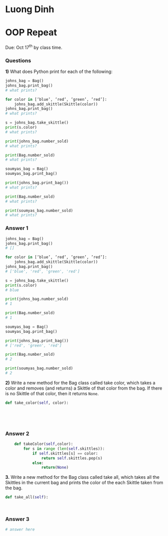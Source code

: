 # Luong Dinh
# OOP Repeat
Due: Oct 17<sup>th</sup> by class time.

### Questions

**1)** What does Python print for each of the following:

```python 
johns_bag = Bag()
johns_bag.print_bag()
# what prints?

for color in [’blue’, ’red’, ’green’, ’red’]:
    johns_bag.add_skittle(Skittle(color))
johns_bag.print_bag()
# what prints?

s = johns_bag.take_skittle()
print(s.color)
# what prints?

print(johns_bag.number_sold)
# what prints?

print(Bag.number_sold)
# what prints?

soumyas_bag = Bag()
soumyas_bag.print_bag()

print(johns_bag.print_bag())
# what prints?

print(Bag.number_sold)
# what prints?

print(soumyas_bag.number_sold)
# what prints?
```

### Answer 1

```python
johns_bag = Bag()
johns_bag.print_bag()
# []

for color in [’blue’, ’red’, ’green’, ’red’]:
    johns_bag.add_skittle(Skittle(color))
johns_bag.print_bag()
# ['blue', 'red', 'green', 'red']

s = johns_bag.take_skittle()
print(s.color)
# blue

print(johns_bag.number_sold)
# 1

print(Bag.number_sold)
# 1

soumyas_bag = Bag()
soumyas_bag.print_bag()

print(johns_bag.print_bag())
# ['red', 'green', 'red']

print(Bag.number_sold)
# 2

print(soumyas_bag.number_sold)
# 2

```

**2)**  Write a new method for the Bag class called take color, which takes a color and
removes (and returns) a Skittle of that color from the bag. If there is no Skittle
of that color, then it returns `None`.

```python
def take_color(self, color):






```


### Answer 2

```python
    def takeColor(self,color):
    	for s in range (len(self.skittles)):
    		if self.skittles[s] == color:
    			return self.skittles.pop(s)
    		else:
    			return(None)

```

**3.** Write a new method for the Bag class called take all, which takes all the Skittles
in the current bag and prints the color of the each Skittle taken from the bag.

```python
def take_all(self):




```

### Answer 3

```python
# answer here

```
